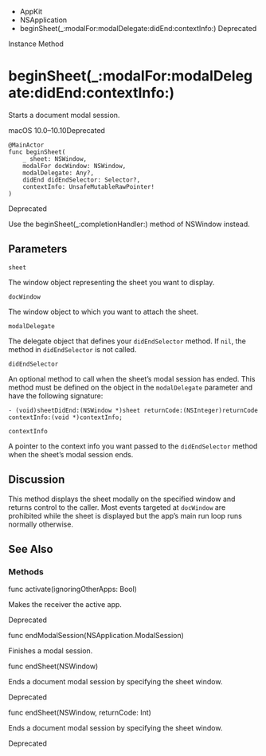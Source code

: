

- AppKit
- NSApplication
-  beginSheet(\_:modalFor:modalDelegate:didEnd:contextInfo:) Deprecated

Instance Method

# beginSheet(\_:modalFor:modalDelegate:didEnd:contextInfo:)

Starts a document modal session.

macOS 10.0–10.10Deprecated

``` source
@MainActor
func beginSheet(
    _ sheet: NSWindow,
    modalFor docWindow: NSWindow,
    modalDelegate: Any?,
    didEnd didEndSelector: Selector?,
    contextInfo: UnsafeMutableRawPointer!
)
```

Deprecated

Use the beginSheet(_:completionHandler:) method of NSWindow instead.

## Parameters 

`sheet`  

The window object representing the sheet you want to display.

`docWindow`  

The window object to which you want to attach the sheet.

`modalDelegate`  

The delegate object that defines your `didEndSelector` method. If `nil`, the method in `didEndSelector` is not called.

`didEndSelector`  

An optional method to call when the sheet’s modal session has ended. This method must be defined on the object in the `modalDelegate` parameter and have the following signature:

```
- (void)sheetDidEnd:(NSWindow *)sheet returnCode:(NSInteger)returnCode contextInfo:(void *)contextInfo;
```

`contextInfo`  

A pointer to the context info you want passed to the `didEndSelector` method when the sheet’s modal session ends.

## Discussion

This method displays the sheet modally on the specified window and returns control to the caller. Most events targeted at `docWindow` are prohibited while the sheet is displayed but the app’s main run loop runs normally otherwise.

## See Also

### Methods

func activate(ignoringOtherApps: Bool)

Makes the receiver the active app.

Deprecated

func endModalSession(NSApplication.ModalSession)

Finishes a modal session.

func endSheet(NSWindow)

Ends a document modal session by specifying the sheet window.

Deprecated

func endSheet(NSWindow, returnCode: Int)

Ends a document modal session by specifying the sheet window.

Deprecated

